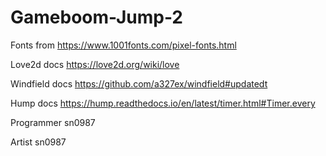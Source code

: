 # Gameboom-Jump-2



Fonts from https://www.1001fonts.com/pixel-fonts.html


Love2d docs https://love2d.org/wiki/love

Windfield docs https://github.com/a327ex/windfield#updatedt

Hump docs https://hump.readthedocs.io/en/latest/timer.html#Timer.every

Programmer sn0987

Artist sn0987
